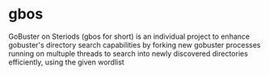 # gbos
GoBuster on Steriods (gbos for short) is an individual project to enhance gobuster's directory search capabilities by forking new gobuster processes running on multuple threads to search into newly discovered directories efficiently, using the given wordlist

